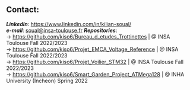 ## Contact:  

**_LinkedIn_**: https://www.linkedin.com/in/kilian-soual/  
**_e-mail_**: soual@insa-toulouse.fr
**_Repositories_**:  
-> https://github.com/kiso6/Bureau_d_etudes_Trottinettes | @ INSA Toulouse Fall 2022/2023  
-> https://github.com/kiso6/Projet_EMCA_Voltage_Reference | @ INSA Toulouse Fall 2022/2023  
-> https://github.com/kiso6/Projet_Voilier_STM32 | @ INSA Toulouse Fall 2022/2023  
-> https://github.com/kiso6/Smart_Garden_Project_ATMega128 | @ INHA University (Incheon) Spring 2022  
